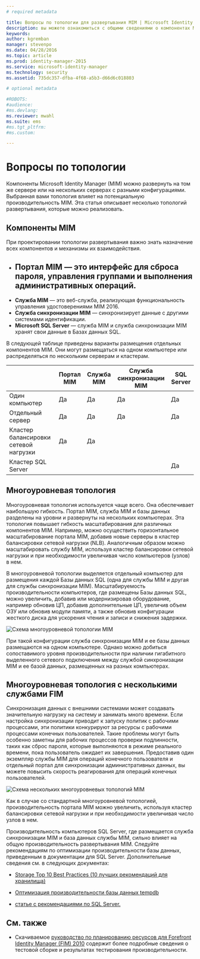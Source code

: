 ```yaml
---
# required metadata

title: Вопросы по топологии для развертывания MIM | Microsoft Identity Manager
description: вы можете ознакомиться с общими сведениями о компонентах MIM 2016, а также рекомендациями по их развертыванию в вашей среде. 
keywords:
author: kgremban
manager: stevenpo
ms.date: 04/28/2016
ms.topic: article
ms.prod: identity-manager-2015
ms.service: microsoft-identity-manager
ms.technology: security
ms.assetid: 735dc357-dfba-4f68-a5b3-d66d6c018803

# optional metadata

#ROBOTS:
#audience:
#ms.devlang:
ms.reviewer: mwahl
ms.suite: ems
#ms.tgt_pltfrm:
#ms.custom:

---
```



# Вопросы по топологии
Компоненты Microsoft Identity Manager (MIM) можно развернуть на том же сервере или на нескольких серверах с разными конфигурациями. Выбранная вами топология влияет на потенциальную производительность MIM. Эта статья описывает несколько топологий развертывания, которые можно реализовать.

## Компоненты MIM
При проектировании топологии развертывания важно знать назначение всех компонентов и механизмы их взаимодействия.

- **Портал MIM** — это интерфейс для сброса пароля, управления группами и выполнения административных операций.
    -
- **Служба MIM** — это веб-служба, реализующая функциональность управления удостоверениями MIM 2016.
- **Служба синхронизации MIM** — синхронизирует данные с другими системами идентификации.
- **Microsoft SQL Server** — служба MIM и служба синхронизации MIM хранят свои данные в Базах данных SQL.

В следующей таблице приведены варианты размещения отдельных компонентов MIM. Они могут размещаться на одном компьютере или распределяться по нескольким серверам и кластерам.

| | Портал MIM | Служба MIM | Служба синхронизации MIM | SQL Server |
| --- | --- | --- | --- | --- |
| Один компьютер | Да | Да | Да | Да |
| Отдельный сервер | Да | Да | Да | Да |
| Кластер балансировки сетевой нагрузки | Да | Да | | |
| Кластер SQL Server | | | | Да |


## Многоуровневая топология
Многоуровневая топология используется чаще всего. Она обеспечивает наибольшую гибкость. Портал MIM, служба MIM и базы данных разделены на уровни и развернуты на нескольких компьютерах. Эта топология повышает гибкость масштабирования для различных компонентов MIM. Например, можно осуществить горизонтальное масштабирование портала MIM, добавив новые серверы в кластер балансировки сетевой нагрузки (NLB). Аналогичным образом можно масштабировать службу MIM, используя кластер балансировки сетевой нагрузки и при необходимости увеличивая число компьютеров (узлов) в нем.

В многоуровневой топологии выделяется отдельный компьютер для размещения каждой Базы данных SQL (одна для службы MIM и другая для службы синхронизации MIM). Масштабируемость производительности компьютеров, где размещены Базы данных SQL, можно увеличить, добавив или модернизировав оборудование, например обновив ЦП, добавив дополнительные ЦП, увеличив объем ОЗУ или обновив модули памяти, а также обновив конфигурации жесткого диска для ускорения чтения и записи и снижения задержки.

![Схема многоуровневой топологии MIM](media/MIM-topo-multitier.png)

При такой конфигурации служба синхронизации MIM и ее базы данных размещаются на одном компьютере. Однако можно добиться сопоставимого уровня производительности при наличии гигабитного выделенного сетевого подключения между службой синхронизации MIM и ее базой данных, размещенных на разных компьютерах.


## Многоуровневая топология с несколькими службами FIM
Синхронизация данных с внешними системами может создавать значительную нагрузку на систему и занимать много времени. Если настройка синхронизации приводит к запуску политик с рабочими процессами, эти политики конкурируют за ресурсы с рабочими процессами конечных пользователей. Такие проблемы могут быть особенно заметны для рабочих процессов проверки подлинности, таких как сброс пароля, которые выполняются в режиме реального времени, пока пользователь ожидает их завершения. Предоставив один экземпляр службы MIM для операций конечного пользователя и отдельный портал для синхронизации административных данных, вы можете повысить скорость реагирования для операций конечных пользователей.

![Схема нескольких многоуровневых топологий MIM](media/MIM-topo-multitier-multiservice.png)

Как в случае со стандартной многоуровневой топологией, производительность портала MIM можно увеличить, используя кластер балансировки сетевой нагрузки и при необходимости увеличивая число узлов в нем.

Производительность компьютеров SQL Server, где размещается служба синхронизации MIM и база данных службы MIM, сильно влияет на общую производительность развертывания MIM. Следуйте рекомендациям по оптимизации производительности базы данных, приведенным в документации для SQL Server. Дополнительные сведения см. в следующих документах:

- [Storage Top 10 Best Practices (10 лучших рекомендаций для хранилища)](http://go.microsoft.com/fwlink/?LinkID=183663)

- [Оптимизация производительности базы данных tempdb](http://go.microsoft.com/fwlink/?LinkID=188267)

- [статье с рекомендациями по SQL Server.](http://go.microsoft.com/fwlink/?LinkID=188268)

## См. также
- Скачиваемое [руководство по планированию ресурсов для Forefront Identity Manager (FIM) 2010](http://go.microsoft.com/fwlink/?LinkId=200180) содержит более подробные сведения о тестовой сборке и результатах тестирования производительности.


<!--HONumber=Apr16_HO2-->


